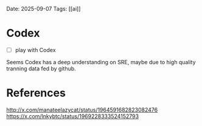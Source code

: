 Date: 2025-09-07
Tags: [[ai]]

# Codex

- [ ] play with Codex

Seems Codex has a deep understanding on SRE, maybe due to high quality tranning data fed by github.

# References
http://x.com/manateelazycat/status/1964591682823082476
https://x.com/lnkybtc/status/1969228333524152793